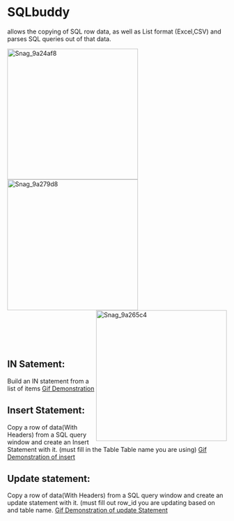 # SQLbuddy
allows the copying of SQL row data, as well as List format (Excel,CSV) and parses SQL queries out of that data.

<img width="300" align="left"   alt="Snag_9a24af8" src="https://github.com/NIckKilian/SQLbuddy/assets/78666274/64598eee-907e-4e9a-9517-f16628bdff02">
<img width="300" align="middle" alt="Snag_9a279d8" src="https://github.com/NIckKilian/SQLbuddy/assets/78666274/f7cea1ac-d9c8-4b4e-a025-39dcf507498c">
<img width="300" align="right"  alt="Snag_9a265c4" src="https://github.com/NIckKilian/SQLbuddy/assets/78666274/c82bedfe-acfb-4382-b25f-1d5498274068">

<BR> <BR>
<BR> <BR>

<h2><b>IN Satement:</b></h2> Build an IN statement from a list of items
<a href="https://imgur.com/NmFTPPe"> Gif Demonstration </a>


<h2><b>Insert Statement:</b></h2> Copy a row of data(With Headers) from a SQL query window and create an Insert Statement with it.
(must fill in the Table Table name you are using) <a href = "https://imgur.com/R0gu8YW">Gif Demonstration of insert </a>



<h2><b>Update statement:</b></h2> Copy a row of data(With Headers) from a SQL query window and create an update statement with it.
(must fill out row_id you are updating based on and table name. <a href = "https://imgur.com/uUU1sRN">Gif Demonstration of update Statement </a>


